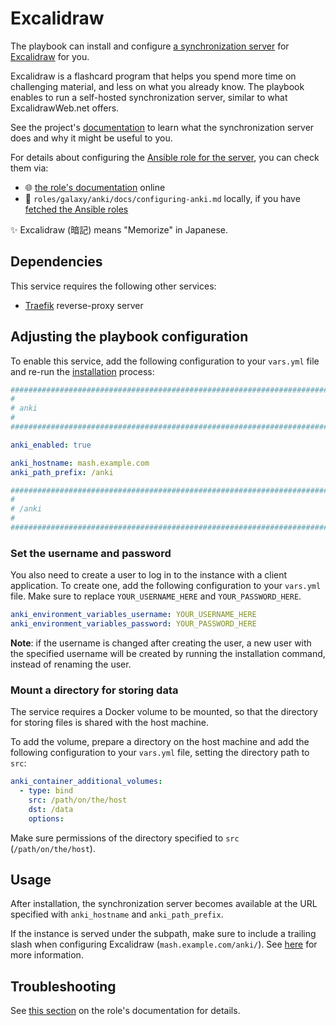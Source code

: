 <!--
SPDX-FileCopyrightText: 2020 - 2024 MDAD project contributors
SPDX-FileCopyrightText: 2020 - 2024 Slavi Pantaleev
SPDX-FileCopyrightText: 2020 Aaron Raimist
SPDX-FileCopyrightText: 2020 Chris van Dijk
SPDX-FileCopyrightText: 2020 Dominik Zajac
SPDX-FileCopyrightText: 2020 Mickaël Cornière
SPDX-FileCopyrightText: 2022 François Darveau
SPDX-FileCopyrightText: 2022 Julian Foad
SPDX-FileCopyrightText: 2022 Warren Bailey
SPDX-FileCopyrightText: 2023 Antonis Christofides
SPDX-FileCopyrightText: 2023 Felix Stupp
SPDX-FileCopyrightText: 2023 Julian-Samuel Gebühr
SPDX-FileCopyrightText: 2023 Pierre 'McFly' Marty
SPDX-FileCopyrightText: 2024 - 2025 Suguru Hirahara

SPDX-License-Identifier: AGPL-3.0-or-later
-->

# Excalidraw

The playbook can install and configure [a synchronization server](https://github.com/ankitects/anki/tree/main/docs/syncserver) for [Excalidraw](https://apps.ankiweb.net) for you.

Excalidraw is a flashcard program that helps you spend more time on challenging material, and less on what you already know. The playbook enables to run a self-hosted synchronization server, similar to what ExcalidrawWeb.net offers.

See the project's [documentation](https://docs.ankiweb.net/sync-server.html) to learn what the synchronization server does and why it might be useful to you.

For details about configuring the [Ansible role for the server](https://github.com/mother-of-all-self-hosting/ansible-role-anki), you can check them via:
- 🌐 [the role's documentation](https://github.com/mother-of-all-self-hosting/ansible-role-anki/blob/main/docs/configuring-anki.md) online
- 📁 `roles/galaxy/anki/docs/configuring-anki.md` locally, if you have [fetched the Ansible roles](../installing.md)

✨ Excalidraw (暗記) means "Memorize" in Japanese.

## Dependencies

This service requires the following other services:

- [Traefik](traefik.md) reverse-proxy server

## Adjusting the playbook configuration

To enable this service, add the following configuration to your `vars.yml` file and re-run the [installation](../installing.md) process:

```yaml
########################################################################
#                                                                      #
# anki                                                                 #
#                                                                      #
########################################################################

anki_enabled: true

anki_hostname: mash.example.com
anki_path_prefix: /anki

########################################################################
#                                                                      #
# /anki                                                                #
#                                                                      #
########################################################################
```

### Set the username and password

You also need to create a user to log in to the instance with a client application. To create one, add the following configuration to your `vars.yml` file. Make sure to replace `YOUR_USERNAME_HERE` and `YOUR_PASSWORD_HERE`.

```yaml
anki_environment_variables_username: YOUR_USERNAME_HERE
anki_environment_variables_password: YOUR_PASSWORD_HERE
```

**Note**: if the username is changed after creating the user, a new user with the specified username will be created by running the installation command, instead of renaming the user.

### Mount a directory for storing data

The service requires a Docker volume to be mounted, so that the directory for storing files is shared with the host machine.

To add the volume, prepare a directory on the host machine and add the following configuration to your `vars.yml` file, setting the directory path to `src`:

```yaml
anki_container_additional_volumes:
  - type: bind
    src: /path/on/the/host
    dst: /data
    options:
```

Make sure permissions of the directory specified to `src` (`/path/on/the/host`).

## Usage

After installation, the synchronization server becomes available at the URL specified with `anki_hostname` and `anki_path_prefix`.

If the instance is served under the subpath, make sure to include a trailing slash when configuring Excalidraw (`mash.example.com/anki/`). See [here](https://docs.ankiweb.net/sync-server.html#reverse-proxies) for more information.

## Troubleshooting

See [this section](https://github.com/mother-of-all-self-hosting/ansible-role-anki/blob/main/docs/configuring-anki.md#troubleshooting) on the role's documentation for details.
